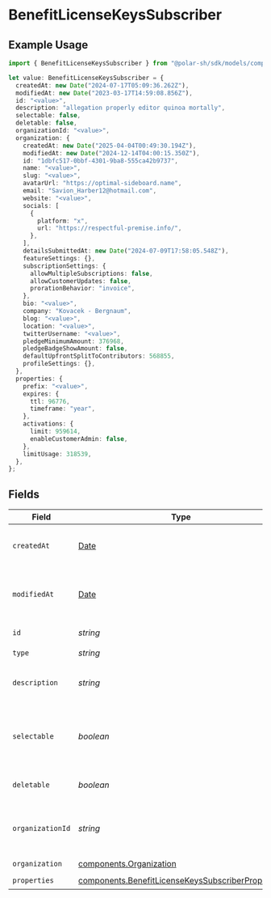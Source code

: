 # BenefitLicenseKeysSubscriber

## Example Usage

```typescript
import { BenefitLicenseKeysSubscriber } from "@polar-sh/sdk/models/components/benefitlicensekeyssubscriber.js";

let value: BenefitLicenseKeysSubscriber = {
  createdAt: new Date("2024-07-17T05:09:36.262Z"),
  modifiedAt: new Date("2023-03-17T14:59:08.856Z"),
  id: "<value>",
  description: "allegation properly editor quinoa mortally",
  selectable: false,
  deletable: false,
  organizationId: "<value>",
  organization: {
    createdAt: new Date("2025-04-04T00:49:30.194Z"),
    modifiedAt: new Date("2024-12-14T04:00:15.350Z"),
    id: "1dbfc517-0bbf-4301-9ba8-555ca42b9737",
    name: "<value>",
    slug: "<value>",
    avatarUrl: "https://optimal-sideboard.name",
    email: "Savion_Harber12@hotmail.com",
    website: "<value>",
    socials: [
      {
        platform: "x",
        url: "https://respectful-premise.info/",
      },
    ],
    detailsSubmittedAt: new Date("2024-07-09T17:58:05.548Z"),
    featureSettings: {},
    subscriptionSettings: {
      allowMultipleSubscriptions: false,
      allowCustomerUpdates: false,
      prorationBehavior: "invoice",
    },
    bio: "<value>",
    company: "Kovacek - Bergnaum",
    blog: "<value>",
    location: "<value>",
    twitterUsername: "<value>",
    pledgeMinimumAmount: 376968,
    pledgeBadgeShowAmount: false,
    defaultUpfrontSplitToContributors: 568855,
    profileSettings: {},
  },
  properties: {
    prefix: "<value>",
    expires: {
      ttl: 96776,
      timeframe: "year",
    },
    activations: {
      limit: 959614,
      enableCustomerAdmin: false,
    },
    limitUsage: 318539,
  },
};
```

## Fields

| Field                                                                                                                  | Type                                                                                                                   | Required                                                                                                               | Description                                                                                                            |
| ---------------------------------------------------------------------------------------------------------------------- | ---------------------------------------------------------------------------------------------------------------------- | ---------------------------------------------------------------------------------------------------------------------- | ---------------------------------------------------------------------------------------------------------------------- |
| `createdAt`                                                                                                            | [Date](https://developer.mozilla.org/en-US/docs/Web/JavaScript/Reference/Global_Objects/Date)                          | :heavy_check_mark:                                                                                                     | Creation timestamp of the object.                                                                                      |
| `modifiedAt`                                                                                                           | [Date](https://developer.mozilla.org/en-US/docs/Web/JavaScript/Reference/Global_Objects/Date)                          | :heavy_check_mark:                                                                                                     | Last modification timestamp of the object.                                                                             |
| `id`                                                                                                                   | *string*                                                                                                               | :heavy_check_mark:                                                                                                     | The ID of the benefit.                                                                                                 |
| `type`                                                                                                                 | *string*                                                                                                               | :heavy_check_mark:                                                                                                     | N/A                                                                                                                    |
| `description`                                                                                                          | *string*                                                                                                               | :heavy_check_mark:                                                                                                     | The description of the benefit.                                                                                        |
| `selectable`                                                                                                           | *boolean*                                                                                                              | :heavy_check_mark:                                                                                                     | Whether the benefit is selectable when creating a product.                                                             |
| `deletable`                                                                                                            | *boolean*                                                                                                              | :heavy_check_mark:                                                                                                     | Whether the benefit is deletable.                                                                                      |
| `organizationId`                                                                                                       | *string*                                                                                                               | :heavy_check_mark:                                                                                                     | The ID of the organization owning the benefit.                                                                         |
| `organization`                                                                                                         | [components.Organization](../../models/components/organization.md)                                                     | :heavy_check_mark:                                                                                                     | N/A                                                                                                                    |
| `properties`                                                                                                           | [components.BenefitLicenseKeysSubscriberProperties](../../models/components/benefitlicensekeyssubscriberproperties.md) | :heavy_check_mark:                                                                                                     | N/A                                                                                                                    |